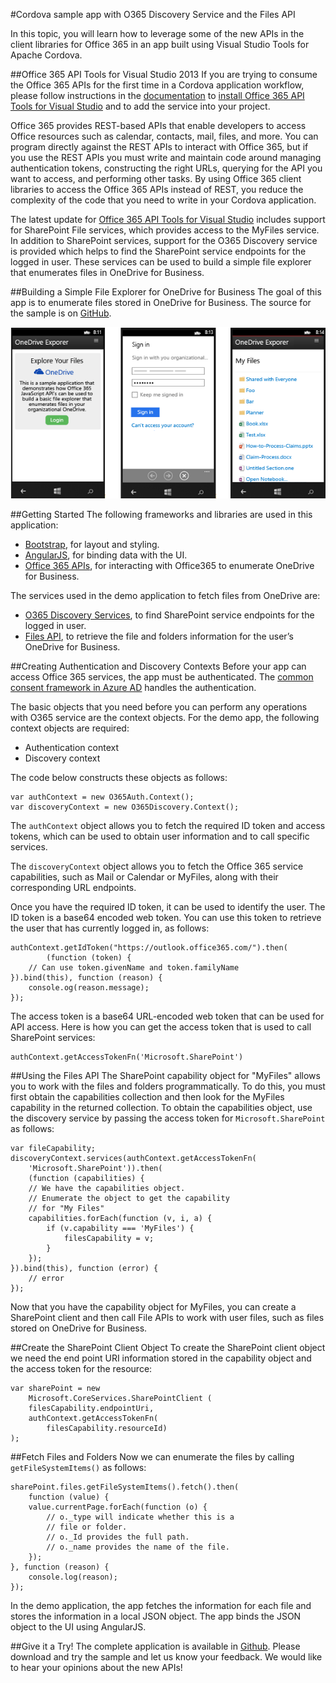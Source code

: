 <properties
   pageTitle="Cordova sample app with O365 Discovery Service and the Files API | Cordova"
   description="description"
   services="na"
   documentationCenter=""
   authors="kirupa"
   tags=""/>
<tags
   ms.service="na"
   ms.devlang="javascript"
   ms.topic="article"
   ms.tgt_pltfrm="mobile-multiple"
   ms.workload="na"
   ms.date="09/11/2015"
   ms.author="kirupa"/>
#Cordova sample app with O365 Discovery Service and the Files API

In this topic, you will learn how to leverage some of the new APIs in the client libraries for Office 365 in an app built using Visual Studio Tools for Apache Cordova.

##Office 365 API Tools for Visual Studio 2013
If you are trying to consume the Office 365 APIs for the first time in a Cordova application workflow, please follow instructions in the [documentation](https://msdn.microsoft.com/library/dn771546.aspx#Office) to [install Office 365 API Tools for Visual Studio](https://visualstudiogallery.msdn.microsoft.com/7e947621-ef93-4de7-93d3-d796c43ba34f) and to add the service into your project.

Office 365 provides REST-based APIs that enable developers to access Office resources such as calendar, contacts, mail, files, and more. You can program directly against the REST APIs to interact with Office 365, but if you use the REST APIs you must write and maintain code around managing authentication tokens, constructing the right URLs, querying for the API you want to access, and performing other tasks. By using Office 365 client libraries to access the Office 365 APIs instead of REST, you reduce the complexity of the code that you need to write in your Cordova application.

The latest update for [Office 365 API Tools for Visual Studio](http://blogs.office.com/2014/08/05/office-365-api-tool-visual-studio-2013-summer-update/) includes support for SharePoint File services, which provides access to the MyFiles service. In addition to SharePoint services, support for the O365 Discovery service is provided which helps to find the SharePoint service endpoints for the logged in user. These services can be used to build a simple file explorer that enumerates files in OneDrive for Business.

##Building a Simple File Explorer for OneDrive for Business
The goal of this app is to enumerate files stored in OneDrive for Business. The source for the sample is on [GitHub](http://go.microsoft.com/fwlink/?LinkID=517836).

![enter image description here](media/O365_Files/Files.png)

##Getting Started
The following frameworks and libraries are used in this application:

 - [Bootstrap](http://getbootstrap.com/), for layout and styling.
 - [AngularJS](https://angularjs.org/), for binding data with the UI.
 - [Office 365 APIs](https://msdn.microsoft.com/library/office/dn605892%28v=office.15%29), for interacting with Office365 to enumerate OneDrive for Business.

The services used in the demo application to fetch files from OneDrive are:

 - [O365 Discovery Services](https://msdn.microsoft.com/library/office/dn776441%28v=office.15%29.aspx), to find SharePoint service endpoints for the logged in user.
 - [Files API](https://msdn.microsoft.com/library/office/dn605900%28v=office.15%29.aspx), to retrieve the file and folders information for the user’s OneDrive for Business.

##Creating Authentication and Discovery Contexts
Before your app can access Office 365 services, the app must be authenticated. The [common consent framework in Azure AD](https://msdn.microsoft.com/library/office/dn605895%28v=office.15%29.aspx) handles the authentication.

The basic objects that you need before you can perform any operations with O365 service are the context objects. For the demo app, the following context objects are required:

 - Authentication context
 - Discovery context

The code below constructs these objects as follows:

    var authContext = new O365Auth.Context();
    var discoveryContext = new O365Discovery.Context();

The `authContext` object allows you to fetch the required ID token and access tokens, which can be used to obtain user information and to call specific services.

The `discoveryContext` object allows you to fetch the Office 365 service capabilities, such as Mail or Calendar or MyFiles, along with their corresponding URL endpoints.

Once you have the required ID token, it can be used to identify the user. The ID token is a base64 encoded web token. You can use this token to retrieve the user that has currently logged in, as follows:

    authContext.getIdToken("https://outlook.office365.com/").then(
            (function (token) {
        // Can use token.givenName and token.familyName
    }).bind(this), function (reason) {
        console.og(reason.message);
    });

The access token is a base64 URL-encoded web token that can be used for API access. Here is how you can get the access token that is used to call SharePoint services:

    authContext.getAccessTokenFn('Microsoft.SharePoint')

##Using the Files API
The SharePoint capability object for "MyFiles" allows you to work with the files and folders programmatically. To do this, you must first obtain the capabilities collection and then look for the MyFiles capability in the returned collection. To obtain the capabilities object, use the discovery service by passing the access token for `Microsoft.SharePoint` as follows:

    var fileCapability;
    discoveryContext.services(authContext.getAccessTokenFn(
        'Microsoft.SharePoint')).then(
        (function (capabilities) {
        // We have the capabilities object.
        // Enumerate the object to get the capability
        // for "My Files"
        capabilities.forEach(function (v, i, a) {
            if (v.capability === 'MyFiles') {
                filesCapability = v;
            }
        });
    }).bind(this), function (error) {
        // error
    });

Now that you have the capability object for MyFiles, you can create a SharePoint client and then call File APIs to work with user files, such as files stored on OneDrive for Business.

##Create the SharePoint Client Object
To create the SharePoint client object we need the end point URI information stored in the capability object and the access token for the resource:

    var sharePoint = new
        Microsoft.CoreServices.SharePointClient (
        filesCapability.endpointUri,
        authContext.getAccessTokenFn(
            filesCapability.resourceId)
    );

##Fetch Files and Folders
Now we can enumerate the files by calling `getFileSystemItems()` as follows:

    sharePoint.files.getFileSystemItems().fetch().then(
        function (value) {
        value.currentPage.forEach(function (o) {
            // o._type will indicate whether this is a
            // file or folder.
            // o._Id provides the full path.
            // o._name provides the name of the file.
        });
    }, function (reason) {
        console.log(reason);
    });

In the demo application, the app fetches the information for each file and stores the information in a local JSON object. The app binds the JSON object to the UI using AngularJS.

##Give it a Try!
The complete application is available in [Github](http://go.microsoft.com/fwlink/?LinkID=517836). Please download and try the sample and let us know your feedback. We would like to hear your opinions about the new APIs!

